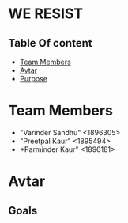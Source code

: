 # WE RESIST
## Table Of content

* [Team Members](#team-members)
* [Avtar](#Avtar)
* [Purpose](#Goals)

# <a name="team-members"></a>Team Members
* "Varinder Sandhu" <1896305>
* "Preetpal Kaur"   <1895494>
* *Parminder Kaur"  <1896181>

# Avtar
## Goals
